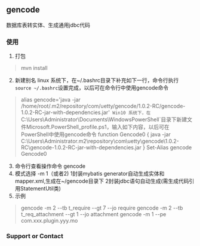 ## gencode

数据库表转实体、生成通用jdbc代码

### 使用

1. 打包
> mvn install
2. 新建别名
linux 系统下，在~/.bashrc目录下补充如下一行，命令行执行`source ~/.bashrc`设置完成，以后可在命令行中使用gencode命令
> alias gencode='java -jar /home/root/.m2/repository/com/uetty/gencode/1.0.2-RC/gencode-1.0.2-RC-jar-with-dependencies.jar'`
Win10 系统下，在`C:\Users\Administrator\Documents\WindowsPowerShell`目录下新建文件Microsoft.PowerShell_profile.ps1，输入如下内容，以后可在PowerShell中使用gencode命令
> function Gencode0 {
>     java -jar C:\Users\Administrator\.m2\repository\com\uetty\gencode\1.0.2-RC\gencode-1.0.2-RC-jar-with-dependencies.jar
> }
> Set-Alias gencode Gencode0
3. 命令行查看操作命令
gencode
4. 模式选择 -m 1（或者2)   1封装mybatis generator自动生成实体和mapper.xml,生成在~/gencode目录下   2封装jdbc语句自动生成(需生成代码引用StatementUtil类)
5. 示例
> gencode -m 2 --tb t_require --gt 7 --jo require
> gencode -m 2 --tb t_req_attachment --gt 1 --jo attachment
> gencode -m 1 --pe com.xxx.plugin.yyy.mo



### Support or Contact


